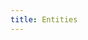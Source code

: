 ```yaml
---
title: Entities
---
```


<ExternalRedirect href="https://docs.starswap.xyz/protocol/V2/reference/API/entities" />
